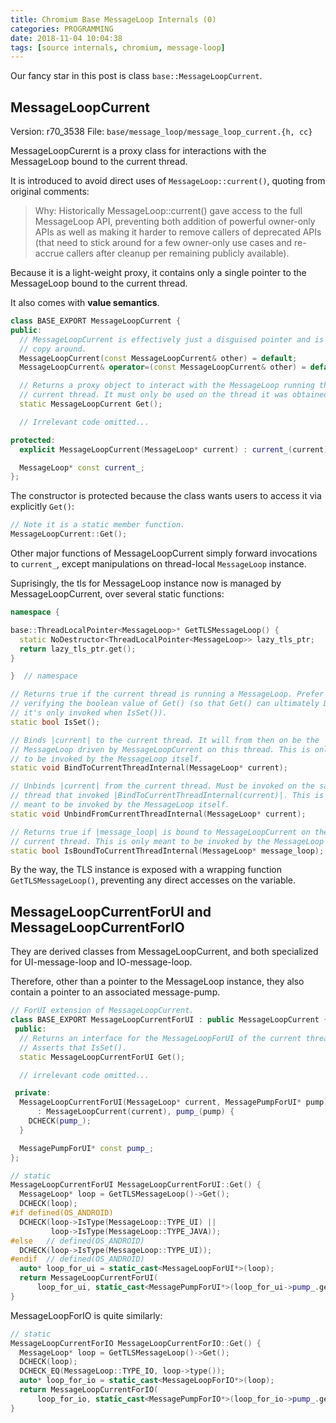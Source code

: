 ```yaml
---
title: Chromium Base MessageLoop Internals (0)
categories: PROGRAMMING
date: 2018-11-04 10:04:38
tags: [source internals, chromium, message-loop]
---
```

Our fancy star in this post is class `base::MessageLoopCurrent`.

## MessageLoopCurrent

Version: r70_3538
File: `base/message_loop/message_loop_current.{h, cc}`

MessageLoopCurernt is a proxy class for interactions with the MessageLoop bound to the current thread.

It is introduced to avoid direct uses of `MessageLoop::current()`, quoting from original comments:

> Why: Historically MessageLoop::current() gave access to the full MessageLoop API, preventing both addition of powerful owner-only APIs as well as making it harder to remove callers of deprecated APIs (that need to stick around for a few owner-only use cases and re-accrue callers after cleanup per remaining publicly available).

Because it is a light-weight proxy, it contains only a single pointer to the MessageLoop bound to the current thread.
<!-- more -->
It also comes with **value semantics**.

```c++
class BASE_EXPORT MessageLoopCurrent {
public:
  // MessageLoopCurrent is effectively just a disguised pointer and is fine to
  // copy around.
  MessageLoopCurrent(const MessageLoopCurrent& other) = default;
  MessageLoopCurrent& operator=(const MessageLoopCurrent& other) = default;

  // Returns a proxy object to interact with the MessageLoop running the
  // current thread. It must only be used on the thread it was obtained.
  static MessageLoopCurrent Get();

  // Irrelevant code omitted...

protected:
  explicit MessageLoopCurrent(MessageLoop* current) : current_(current) {}

  MessageLoop* const current_;
};
```

The constructor is protected because the class wants users to access it via explicitly `Get()`:

```cpp
// Note it is a static member function.
MessageLoopCurrent::Get();
```

Other major functions of MessageLoopCurrent simply forward invocations to `current_`, except manipulations on thread-local `MessageLoop` instance.

Suprisingly, the tls for MessageLoop instance now is managed by MessageLoopCurrent, over several static functions:

```cpp
namespace {

base::ThreadLocalPointer<MessageLoop>* GetTLSMessageLoop() {
  static NoDestructor<ThreadLocalPointer<MessageLoop>> lazy_tls_ptr;
  return lazy_tls_ptr.get();
}

}  // namespace

// Returns true if the current thread is running a MessageLoop. Prefer this to
// verifying the boolean value of Get() (so that Get() can ultimately DCHECK
// it's only invoked when IsSet()).
static bool IsSet();

// Binds |current| to the current thread. It will from then on be the
// MessageLoop driven by MessageLoopCurrent on this thread. This is only meant
// to be invoked by the MessageLoop itself.
static void BindToCurrentThreadInternal(MessageLoop* current);

// Unbinds |current| from the current thread. Must be invoked on the same
// thread that invoked |BindToCurrentThreadInternal(current)|. This is only
// meant to be invoked by the MessageLoop itself.
static void UnbindFromCurrentThreadInternal(MessageLoop* current);

// Returns true if |message_loop| is bound to MessageLoopCurrent on the
// current thread. This is only meant to be invoked by the MessageLoop itself.
static bool IsBoundToCurrentThreadInternal(MessageLoop* message_loop);
```

By the way, the TLS instance is exposed with a wrapping function `GetTLSMessageLoop()`, preventing any direct accesses on the variable.

## MessageLoopCurrentForUI and MessageLoopCurrentForIO

They are derived classes from MessageLoopCurrent, and both specialized for UI-message-loop and IO-message-loop.

Therefore, other than a pointer to the MessageLoop instance, they also contain a pointer to an associated message-pump.

```cpp
// ForUI extension of MessageLoopCurrent.
class BASE_EXPORT MessageLoopCurrentForUI : public MessageLoopCurrent {
 public:
  // Returns an interface for the MessageLoopForUI of the current thread.
  // Asserts that IsSet().
  static MessageLoopCurrentForUI Get();

  // irrelevant code omitted...

 private:
  MessageLoopCurrentForUI(MessageLoop* current, MessagePumpForUI* pump)
      : MessageLoopCurrent(current), pump_(pump) {
    DCHECK(pump_);
  }

  MessagePumpForUI* const pump_;
};

// static
MessageLoopCurrentForUI MessageLoopCurrentForUI::Get() {
  MessageLoop* loop = GetTLSMessageLoop()->Get();
  DCHECK(loop);
#if defined(OS_ANDROID)
  DCHECK(loop->IsType(MessageLoop::TYPE_UI) ||
         loop->IsType(MessageLoop::TYPE_JAVA));
#else   // defined(OS_ANDROID)
  DCHECK(loop->IsType(MessageLoop::TYPE_UI));
#endif  // defined(OS_ANDROID)
  auto* loop_for_ui = static_cast<MessageLoopForUI*>(loop);
  return MessageLoopCurrentForUI(
      loop_for_ui, static_cast<MessagePumpForUI*>(loop_for_ui->pump_.get()));
}
```

MessageLoopForIO is quite similarly:

```cpp
// static
MessageLoopCurrentForIO MessageLoopCurrentForIO::Get() {
  MessageLoop* loop = GetTLSMessageLoop()->Get();
  DCHECK(loop);
  DCHECK_EQ(MessageLoop::TYPE_IO, loop->type());
  auto* loop_for_io = static_cast<MessageLoopForIO*>(loop);
  return MessageLoopCurrentForIO(
      loop_for_io, static_cast<MessagePumpForIO*>(loop_for_io->pump_.get()));
}
```
